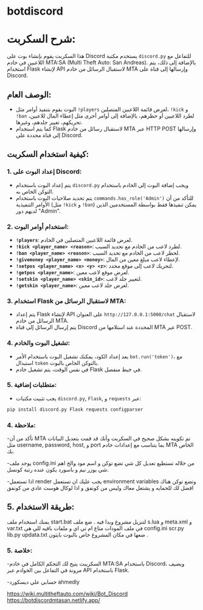 # botdiscord

# شرح السكربت:

هذا السكربت يقوم بإنشاء بوت على Discord يستخدم مكتبة `discord.py` للتفاعل مع اللاعبين في خادم MTA:SA (Multi Theft Auto: San Andreas). بالإضافة إلى ذلك، يتم استخدام Flask لإنشاء API لاستقبال الرسائل من خادم MTA وإرسالها إلى قناة على Discord.

## الوصف العام:
- البوت يقوم بتنفيذ أوامر مثل `!players` لعرض قائمة اللاعبين المتصلين، `!kick` و `!ban` لطرد اللاعبين أو حظرهم، بالإضافة إلى أوامر أخرى مثل إعطاء المال للاعبين، تحريكهم، تغيير جلدهم، وغيرها.
- كما يتم استخدام Flask لاستقبال رسائل من خادم MTA عبر HTTP POST وإرسالها إلى قناة محددة على Discord.

## كيفية استخدام السكربت:

### 1. **إعداد البوت على Discord:**
- يتم إعداد البوت باستخدام `discord.py` ويجب إضافة البوت إلى الخادم باستخدام التوكن الخاص به.
- يتم تحديد صلاحيات البوت باستخدام `commands.has_role('Admin')` للتأكد من أن الأوامر التنفيذية (مثل `!kick` و `!ban`) يمكن تنفيذها فقط بواسطة المستخدمين الذين لديهم دور "Admin".

### 2. **استخدام أوامر البوت:**
- **`!players`**: لعرض قائمة اللاعبين المتصلين في الخادم.
- **`!kick <player_name> <reason>`**: لطرد لاعب من الخادم مع تحديد السبب.
- **`!ban <player_name> <reason>`**: لحظر لاعب من الخادم مع تحديد السبب.
- **`!givemoney <player_name> <money>`**: لإعطاء لاعب مبلغ معين من المال.
- **`!setpos <player_name> <x> <y> <z>`**: لتحريك لاعب إلى موقع محدد.
- **`!getpos <player_name>`**: لعرض موقع لاعب معين.
- **`!setskin <player_name> <skin_id>`**: لتغيير جلد لاعب.
- **`!getskin <player_name>`**: لعرض جلد لاعب معين.

### 3. **استخدام Flask لاستقبال الرسائل من MTA:**
- يتم إعداد Flask لإنشاء API على العنوان `http://127.0.0.1:5000/chat` لاستقبال الرسائل من خادم MTA.
- يتم إرسال الرسائل إلى قناة Discord المحددة عند استلامها من MTA عبر POST.

### 4. **تشغيل البوت والخادم:**
- بعد إعداد الكود، يمكنك تشغيل البوت باستخدام الأمر `bot.run('token')`، مع استبدال `token` بالتوكن الخاص بالبوت.
- في نفس الوقت، يتم تشغيل خادم Flask في خيط منفصل.

### 5. **متطلبات إضافية:**
- يجب تثبيت مكتبات `discord.py`, `Flask`, و `requests` عبر:
```bash
pip install discord.py Flask requests configparser
```
### 4. **ملاحظة:**

-تأكد من أن MTA تم تكوينه بشكل صحيح في السكربت وأنك قد قمت بتعديل البيانات مثل username, password, host, و port بما يتناسب مع إعدادات خادم MTA الخاص بك.


-يوجد ملف config.ini من خلاله تستطيع تعديل كل شي تضع توكن و اسم مود والخ اهم شي يوزر نيم و باسورد يكون عنده رتبة كونسل.

-اذا تستعمل render يجب عليك ان تستعمل environment variables وتضع توكن هناك افضل لك للحمايه و يشتغل معاك  وليس من كونفق و اذا لوكال هوست عادي من كونفق 

## 5. **طريقة الاستخدام:**
يمنك استخدام ملف start.bat لتنزيل مشروع وبدا فيه .
ضع ملف s.lua و meta.xml و var.txt في ملف المودات متاع ام تي اي و ملفات باقيه للي هي config.ini scr.py lib.py updata.txt ضعها في مكان المشروع خاص بالبوت بايثون .

### 5. **خلاصة:**
-السكريبت يتيح لك التحكم الكامل في خادم MTA:SA باستخدام Discord، ويضيف مرونة في التفاعل بين الخوادم عبر API باستخدام Flask.

-حسابي علي ديسكورد ahmedly


https://wiki.multitheftauto.com/wiki/Bot_Discord
https://botdiscordmtasan.netlify.app/










